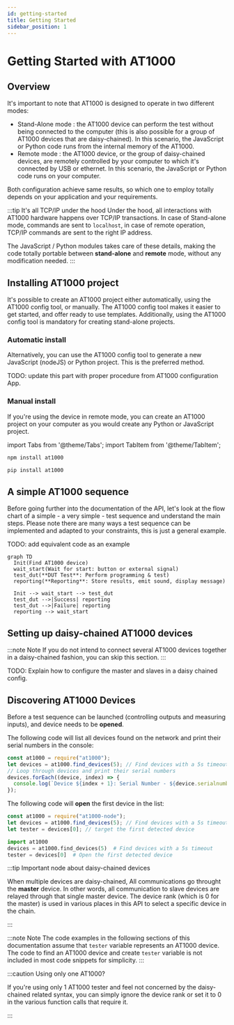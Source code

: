 ```yaml
---
id: getting-started
title: Getting Started
sidebar_position: 1
---
```


# Getting Started with AT1000


## Overview
It's important to note that AT1000 is designed to operate in two different modes:

* Stand-Alone mode : the AT1000 device can perform the test without being connected to the computer (this is also possible for a group of AT1000 devices that are daisy-chained). In this scenario, the JavaScript or Python code runs from the internal memory of the AT1000.
* Remote mode : the AT1000 device, or the group of daisy-chained devices, are remotely controlled by your computer to which it's connected by USB or ethernet. In this scenario, the JavaScript or Python code runs on your computer.

Both configuration achieve same results, so which one to employ totally depends on your application and your requirements.

:::tip It's all TCP/IP under the hood
Under the hood, all interactions with AT1000 hardware happens over TCP/IP transactions. In case of Stand-alone mode, commands are sent to `localhost`, in case of remote operation, TCP/IP commands are sent to the right IP address. 

The JavaScript / Python modules takes care of these details, making the code totally portable between **stand-alone** and **remote** mode, without any modification needed.
:::

## Installing AT1000 project

It's possible to create an AT1000 project either automatically, using the AT1000 config tool, or manually. The AT1000 config tool makes it easier to get started, and offer ready to use templates. Additionally, using the AT1000 config tool is mandatory for creating stand-alone projects. 

### Automatic install

Alternatively, you can use the AT1000 config tool to generate a new JavaScript (nodeJS) or Python project. This is the preferred method.

TODO: update this part with proper procedure from AT1000 configuration App.


### Manual install
If you're using the device in remote mode, you can create an AT1000 project on your computer as you would create any Python or JavaScript project.


import Tabs from '@theme/Tabs';
import TabItem from '@theme/TabItem';

<Tabs>
<TabItem value="js" label="NodeJS">

```sh
npm install at1000
```

</TabItem>
<TabItem value="py" label="Python">

```sh
pip install at1000
```

</TabItem>
</Tabs>





## A simple AT1000 sequence

Before going further into the documentation of the API, let's look at the flow chart of a simple - a very simple - test sequence and understand the main steps. Please note there are many ways a test sequence can be implemented and adapted to your constraints, this is just a general example.

TODO: add equivalent code as an example


```mermaid
graph TD
  Init(Find AT1000 device)
  wait_start(Wait for start: button or external signal)
  test_dut(**DUT Test**: Perform programming & test)
  reporting(**Reporting**: Store results, emit sound, display message)

  Init --> wait_start --> test_dut
  test_dut -->|Success| reporting
  test_dut -->|Failure| reporting
  reporting --> wait_start
```

## Setting up daisy-chained AT1000 devices

:::note Note
If you do not intend to connect several AT1000 devices together in a daisy-chained fashion, you can skip this section.
:::

TODO: Explain how to configure the master and slaves in a daisy chained config.


## Discovering AT1000 Devices

Before a test sequence can be launched (controlling outputs and measuring inputs), and device needs to be **opened**.

The following code will list all devices found on the network and print their serial numbers in the console:

```javascript
const at1000 = require("at1000");
let devices = at1000.find_devices(5); // Find devices with a 5s timeout
// Loop through devices and print their serial numbers
devices.forEach((device, index) => {
  console.log(`Device ${index + 1}: Serial Number - ${device.serialnumber}`);
});
```

The following code will **open** the first device in the list:

```javascript
const at1000 = require("at1000-node");
let devices = at1000.find_devices(5); // Find devices with a 5s timeout
let tester = devices[0]; // target the first detected device
```


```python
import at1000
devices = at1000.find_devices(5)  # Find devices with a 5s timeout
tester = devices[0]  # Open the first detected device
```

:::tip Important node about daisy-chained devices

When multiple devices are daisy-chained, All communications go throught the **master** device. In other words, all communication to slave devices are relayed through that single master device. The device rank (which is 0 for the master) is used in various places in this API to select a specific device in the chain.

:::

:::note Note
The code examples in the following sections of this documentation assume that `tester` variable represents an AT1000 device. The code to find an AT1000 device and create `tester` variable is not included in most code snippets for simplicity.
:::

:::caution Using only one AT1000?

If you're using only 1 AT1000 tester and feel not concerned by the daisy-chained related syntax, you can simply ignore the device rank or set it to 0 in the various function calls that require it.

:::
